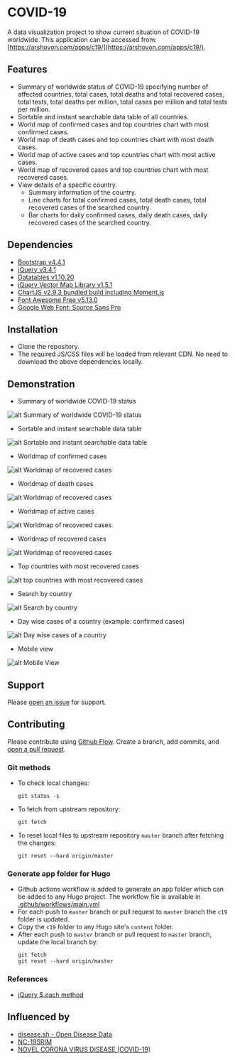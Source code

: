 # COVID-19

A data visualization project to show current situation of COVID-19 worldwide. This application can be accessed from: [https://arshovon.com/apps/c19/](https://arshovon.com/apps/c19/).

## Features
- Summary of worldwide status of COVID-19 specifying number of affected countries, total cases, total deaths and total recovered cases, total tests, total deaths per million, total cases per million and total tests per million.
- Sortable and instant searchable data table of all countries.
- World map of confirmed cases and top countries chart with most confirmed cases.
- World map of death cases and top countries chart with most death cases.
- World map of active cases and top countries chart with most active cases.
- World map of recovered cases and top countries chart with most recovered cases.
- View details of a specific country.
    - Summary information of the country.
    - Line charts for total confirmed cases, total death cases, total recovered cases of the searched country.
    - Bar charts for daily confirmed cases, daily death cases, daily recovered cases of the searched country.

## Dependencies

- [Bootstrap v4.4.1](https://getbootstrap.com/docs/4.4/getting-started/introduction/)
- [jQuery v3.4.1](https://jquery.com/)
- [Datatables v1.10.20](https://datatables.net/)
- [jQuery Vector Map Library v1.5.1](https://github.com/10bestdesign/jqvmap)
- [ChartJS v2.9.3 bundled build including Moment.js](https://www.chartjs.org/)
- [Font Awesome Free v5.13.0](https://fontawesome.com)
- [Google Web Font: Source Sans Pro](https://fonts.google.com/specimen/Source+Sans+Pro)

## Installation

- Clone the repository.
- The required JS/CSS files will be loaded from relevant CDN. No need to download the above dependencies locally.

## Demonstration

- Summary of worldwide COVID-19 status

![alt Summary of worldwide COVID-19 status](/screenshots/summary.png?style=center)

- Sortable and instant searchable data table

![alt Sortable and instant searchable data table](/screenshots/data_table.png?style=center)

- Worldmap of confirmed cases

![alt Worldmap of recovered cases](/screenshots/confirmed_world_map.png?style=center)

- Worldmap of death cases

![alt Worldmap of recovered cases](/screenshots/deaths_world_map.png?style=center)

- Worldmap of active cases

![alt Worldmap of recovered cases](/screenshots/active_world_map.png?style=center)

- Worldmap of recovered cases

![alt Worldmap of recovered cases](/screenshots/recovered_world_map.png?style=center)

- Top countries with most recovered cases

![alt top countries with most recovered cases](/screenshots/top_countries_with_most_recovered_cases.png?style=center)

- Search by country

![alt Search by country](/screenshots/search_by_country.png?style=center)

- Day wise cases of a country (example: confirmed cases)

![alt Day wise cases of a country](/screenshots/country_wise_daily_confirmed_case.png?style=center)


- Mobile view

![alt Mobile View](/screenshots/mobile.png?style=center)

## Support

Please [open an issue](https://github.com/arsho/COVID-19/issues/new) for support.

## Contributing

Please contribute using [Github Flow](https://guides.github.com/introduction/flow/). Create a branch, add commits, and [open a pull request](https://github.com/arsho/COVID-19/compare/).

### Git methods

- To check local changes:
  ```
  git status -s
  ```
- To fetch from upstream repository:
  ```
  git fetch
  ```
- To reset local files to upstream repository `master` branch after fetching the changes:
  ```
  git reset --hard origin/master
  ```

### Generate app folder for Hugo

- Github actions workflow is added to generate an app folder which can be added to any Hugo project. The workflow file is available in [.github/workflows/main.yml](.github/workflows/main.yml)
- For each push to `master` branch or pull request to `master` branch the `c19` folder is updated.
- Copy the `c19` folder to any Hugo site's `content` folder.
- After each push to `master` branch or pull request to `master` branch, update the local branch by:
  ```
  git fetch
  git reset --hard origin/master
  ```

### References

- [jQuery $.each method](https://api.jquery.com/jquery.each/)


## Influenced by

- [disease.sh - Open Disease Data](https://disease.sh/)
- [NC-19SRIM](https://www.smreza.com/projects/covid-19/)
- [NOVEL CORONA VIRUS DISEASE \(COVID-19\)](http://corona.nstu.edu.bd/)
